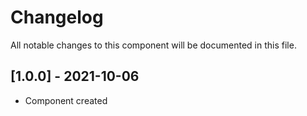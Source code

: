 # Changelog
All notable changes to this component will be documented in this file.

## [1.0.0] - 2021-10-06
- Component created
